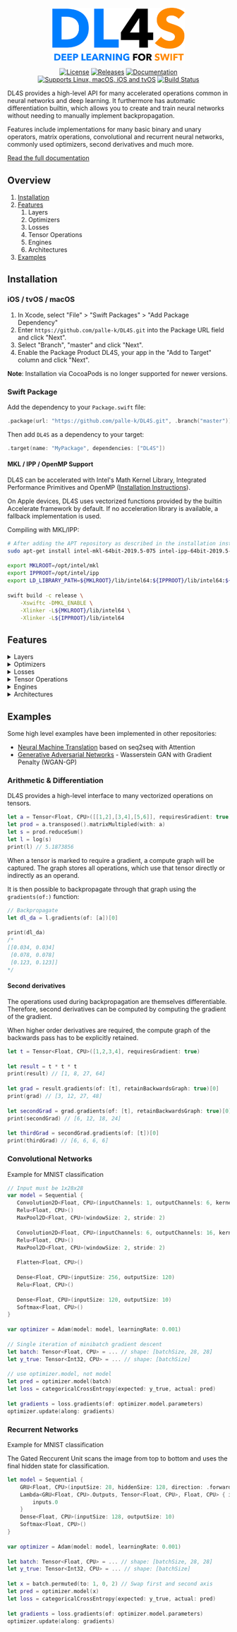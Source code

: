 <p align="center">
<img src="https://github.com/palle-k/DL4S/blob/develop/.github/logo.png?raw=true" alt="DL4S" width="300" />
</p>

<p align="center">
<a href="https://github.com/palle-k/DL4S/blob/master/License"><img src="https://img.shields.io/github/license/palle-k/DL4S.svg" alt="License"/></a>
<a href="https://github.com/palle-k/DL4S/releases"><img src="https://img.shields.io/github/v/tag/palle-k/DL4S" alt="Releases"/></a>
<a href="https://palle-k.github.io/DL4S/"><img src="https://palle-k.github.io/DL4S/badge.svg" alt="Documentation" /></a><br/>
<a href="#installation"><img src="https://img.shields.io/badge/platform-Linux%20|%20macOS%20|%20iOS%20|%20tvOS%20|%20watchOS-green.svg" alt="Supports Linux, macOS, iOS and tvOS" /></a>
<a href="https://travis-ci.org/palle-k/DL4S"><img src="https://travis-ci.org/palle-k/DL4S.svg?branch=master" alt="Build Status" /></a>
</p>

DL4S provides a high-level API for many accelerated operations common in neural networks and deep learning.
It furthermore has automatic differentiation builtin, which allows you to create and train neural networks without needing to manually
implement backpropagation.

Features include implementations for many basic binary and unary operators,
matrix operations, convolutional and recurrent neural networks, 
commonly used optimizers, second derivatives and much more.

[Read the full documentation](https://palle-k.github.io/DL4S/)

## Overview
1. [Installation](#installation)
2. [Features](#features)
    1. Layers
    2. Optimizers
    3. Losses
    4. Tensor Operations
    5. Engines
    6. Architectures
3. [Examples](#examples)


## Installation

### iOS / tvOS / macOS

1. In Xcode, select "File" > "Swift Packages" > "Add Package Dependency"
2. Enter `https://github.com/palle-k/DL4S.git` into the Package URL field and click "Next".
3. Select "Branch", "master" and click "Next".
4. Enable the Package Product DL4S, your app in the "Add to Target" column and click "Next". 

**Note**: Installation via CocoaPods is no longer supported for newer versions.

### Swift Package
Add the dependency to your `Package.swift` file:

```swift
.package(url: "https://github.com/palle-k/DL4S.git", .branch("master"))
```

Then add `DL4S` as a dependency to your target:

```swift
.target(name: "MyPackage", dependencies: ["DL4S"])
```

#### MKL / IPP / OpenMP Support

DL4S can be accelerated with Intel's Math Kernel Library, Integrated Performance Primitives and OpenMP ([Installation Instructions](https://software.intel.com/en-us/articles/installing-intel-free-libs-and-python-apt-repo)).

On Apple devices, DL4S uses vectorized functions provided by the builtin Accelerate framework by default.
If no acceleration library is available, a fallback implementation is used.

Compiling with MKL/IPP:
```bash
# After adding the APT repository as described in the installation instructions
sudo apt-get install intel-mkl-64bit-2019.5-075 intel-ipp-64bit-2019.5-075 libiomp-dev

export MKLROOT=/opt/intel/mkl
export IPPROOT=/opt/intel/ipp
export LD_LIBRARY_PATH=${MKLROOT}/lib/intel64:${IPPROOT}/lib/intel64:${LD_LIBRARY_PATH}

swift build -c release \
    -Xswiftc -DMKL_ENABLE \
    -Xlinker -L${MKLROOT}/lib/intel64 \
    -Xlinker -L${IPPROOT}/lib/intel64
```

## Features

<details>
<summary>
Layers
</summary>
<p>

- [x] Convolution
- [x] Transposed Convolution
- [x] Dense/Linear/Fully Connected
- [x] LSTM
- [x] Gated Recurrent Unit (GRU)
- [x] Vanilla RNN
- [x] Bidirectional RNNs
- [x] Max Pooling
- [x] Average Pooling
- [x] Adaptive Max Pooling
- [x] Adaptive Average Pooling
- [x] Relu
- [x] Tanh
- [x] Sigmoid
- [x] Softmax
- [x] Embedding
- [x] Batch Norm
- [x] Layer Norm
- [x] Dropout
- [x] Sequential
- [x] Lambda 

</p>
</details>

<details>
<summary>
Optimizers
</summary>
<p>

- [x] SGD
- [x] Momentum
- [x] Adam
- [x] AdaGrad
- [x] AdaDelta
- [x] RMSProp

</p>
</details>

<details>
<summary>
Losses
</summary>
<p>

- [x] Binary Cross-Entropy
- [x] Categorical Cross-Entropy
- [x] MSE
- [x] L1 & L2 regularization

</p>
</details>

<details>
<summary>
Tensor Operations
</summary>
<p>

Behavior of broadcast operations is consistent with numpy rules.

- [x] broadcast-add
- [x] broadcast-sub
- [x] broadcast-mul 
- [x] broadcast-div
- [x] matmul
- [x] neg
- [x] exp
- [x] pow
- [x] log
- [x] sqrt
- [x] sin
- [x] cos
- [x] tan
- [x] tanh
- [x] sum
- [x] max
- [x] relu
- [x] leaky relu
- [x] reduce sum
- [x] reduce max
- [x] scatter
- [x] gather
- [x] conv2d
- [x] transposed conv2d
- [x] max pool
- [x] avg pool
- [x] subscript
- [x] subscript range
- [x] transpose
- [x] axis permute
- [x] reverse
- [x] im2col
- [x] col2im
- [x] stack / concat

</p>
</details>

<details>
<summary>
Engines
</summary>
<p>

- [x] CPU (Accelerate framework for Apple Devices)
- [x] CPU (Intel Math Kernel Library and Integrated Performance Primitives)
- [x] CPU (Generic)
- [ ] GPU (Metal)

For an experimental, early stage Metal implementation, check out `feature/metal`.

</p>
</details>

<details>
<summary>
Architectures
</summary>
<p>

Default implementations are provided for the following architectures:

- [x] ResNet18
- [x] VGG (11, 13, 16, 19)
- [x] AlexNet

</p>
</details>


## Examples

Some high level examples have been implemented in other repositories:

- [Neural Machine Translation](https://github.com/palle-k/Seq2Seq-DL4S) based on seq2seq with Attention
- [Generative Adversarial Networks](https://github.com/palle-k/DL4S-WGAN-GP) - Wasserstein GAN with Gradient Penalty (WGAN-GP)

### Arithmetic & Differentiation

DL4S provides a high-level interface to many vectorized operations on tensors.

```swift
let a = Tensor<Float, CPU>([[1,2],[3,4],[5,6]], requiresGradient: true)
let prod = a.transposed().matrixMultipled(with: a)
let s = prod.reduceSum()
let l = log(s)
print(l) // 5.1873856
```

When a tensor is marked to require a gradient, a compute graph will be captured. 
The graph stores all operations, which use that tensor directly or indirectly as an operand.

It is then possible to backpropagate through that graph using the `gradients(of:)` function:
```swift
// Backpropagate
let dl_da = l.gradients(of: [a])[0]

print(dl_da)
/*
[[0.034, 0.034]
 [0.078, 0.078]
 [0.123, 0.123]]
*/
```

#### Second derivatives

The operations used during backpropagation are themselves differentiable. 
Therefore, second derivatives can be computed by computing the gradient of the gradient.

When higher order derivatives are required, the compute graph of the backwards pass has to be explicitly retained.
```swift
let t = Tensor<Float, CPU>([1,2,3,4], requiresGradient: true)

let result = t * t * t
print(result) // [1, 8, 27, 64]

let grad = result.gradients(of: [t], retainBackwardsGraph: true)[0]
print(grad) // [3, 12, 27, 48]

let secondGrad = grad.gradients(of: [t], retainBackwardsGraph: true)[0]
print(secondGrad) // [6, 12, 18, 24]

let thirdGrad = secondGrad.gradients(of: [t])[0]
print(thirdGrad) // [6, 6, 6, 6]
```


### Convolutional Networks

Example for MNIST classification

```swift
// Input must be 1x28x28
var model = Sequential {
   Convolution2D<Float, CPU>(inputChannels: 1, outputChannels: 6, kernelSize: (5, 5))
   Relu<Float, CPU>()
   MaxPool2D<Float, CPU>(windowSize: 2, stride: 2)
   
   Convolution2D<Float, CPU>(inputChannels: 6, outputChannels: 16, kernelSize: (5, 5))
   Relu<Float, CPU>()
   MaxPool2D<Float, CPU>(windowSize: 2, stride: 2)
   
   Flatten<Float, CPU>()
   
   Dense<Float, CPU>(inputSize: 256, outputSize: 120)
   Relu<Float, CPU>()
   
   Dense<Float, CPU>(inputSize: 120, outputSize: 10)
   Softmax<Float, CPU>()
}

var optimizer = Adam(model: model, learningRate: 0.001)

// Single iteration of minibatch gradient descent
let batch: Tensor<Float, CPU> = ... // shape: [batchSize, 28, 28]
let y_true: Tensor<Int32, CPU> = ... // shape: [batchSize]

// use optimizer.model, not model
let pred = optimizer.model(batch)
let loss = categoricalCrossEntropy(expected: y_true, actual: pred)

let gradients = loss.gradients(of: optimizer.model.parameters)
optimizer.update(along: gradients)
```

### Recurrent Networks

Example for MNIST classification

The Gated Reccurent Unit scans the image from top to bottom and uses the final hidden state for classification.

```swift
let model = Sequential {
    GRU<Float, CPU>(inputSize: 28, hiddenSize: 128, direction: .forward)
    Lambda<GRU<Float, CPU>.Outputs, Tensor<Float, CPU>, Float, CPU> { inputs in
        inputs.0
    }
    Dense<Float, CPU>(inputSize: 128, outputSize: 10)
    Softmax<Float, CPU>()
}

var optimizer = Adam(model: model, learningRate: 0.001)

let batch: Tensor<Float, CPU> = ... // shape: [batchSize, 28, 28]
let y_true: Tensor<Int32, CPU> = ... // shape: [batchSize]

let x = batch.permuted(to: 1, 0, 2) // Swap first and second axis
let pred = optimizer.model(x)
let loss = categoricalCrossEntropy(expected: y_true, actual: pred)

let gradients = loss.gradients(of: optimizer.model.parameters)
optimizer.update(along: gradients)
```
